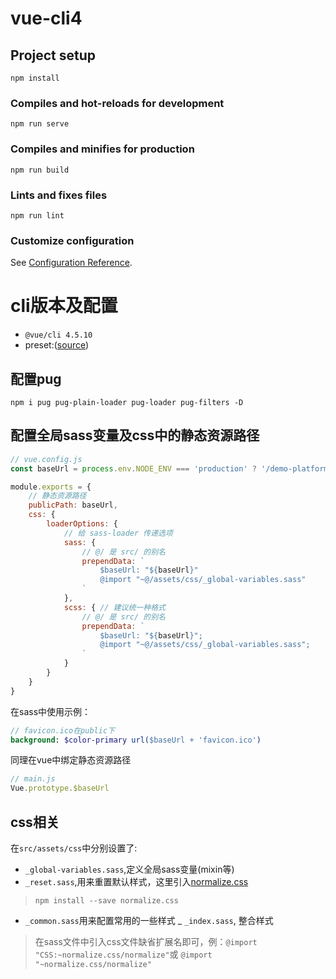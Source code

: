 # vue-cli4

## Project setup
```
npm install
```

### Compiles and hot-reloads for development
```
npm run serve
```

### Compiles and minifies for production
```
npm run build
```

### Lints and fixes files
```
npm run lint
```

### Customize configuration
See [Configuration Reference](https://cli.vuejs.org/config/).



# cli版本及配置

- `@vue/cli 4.5.10`
- preset:([source](https://github.com/fanlinqiang/cli-demo/tree/master/vue-cli4/preset))


## 配置pug

```
npm i pug pug-plain-loader pug-loader pug-filters -D
```

## 配置全局sass变量及css中的静态资源路径

```js
// vue.config.js
const baseUrl = process.env.NODE_ENV === 'production' ? '/demo-platform/' : '/'

module.exports = {
    // 静态资源路径
    publicPath: baseUrl,
    css: {
        loaderOptions: {
            // 给 sass-loader 传递选项
            sass: {
                // @/ 是 src/ 的别名
                prependData: `
                    $baseUrl: "${baseUrl}"
                    @import "~@/assets/css/_global-variables.sass"
                `
            },
            scss: { // 建议统一种格式
                // @/ 是 src/ 的别名
                prependData: `
                    $baseUrl: "${baseUrl}";
                    @import "~@/assets/css/_global-variables.sass";
                `
            }
        }
    }
}
```
在sass中使用示例：
```sass
// favicon.ico在public下
background: $color-primary url($baseUrl + 'favicon.ico')
```
同理在vue中绑定静态资源路径
```js
// main.js
Vue.prototype.$baseUrl
```

## css相关
在`src/assets/css`中分别设置了:
- `_global-variables.sass`,定义全局sass变量(mixin等)
- `_reset.sass`,用来重置默认样式，这里引入[normalize.css](https://github.com/necolas/normalize.css)
> `npm install --save normalize.css`

- `_common.sass`用来配置常用的一些样式
_ `_index.sass`, 整合样式

> 在sass文件中引入css文件缺省扩展名即可，例：`@import "CSS:~normalize.css/normalize"`或 `@import "~normalize.css/normalize"`
